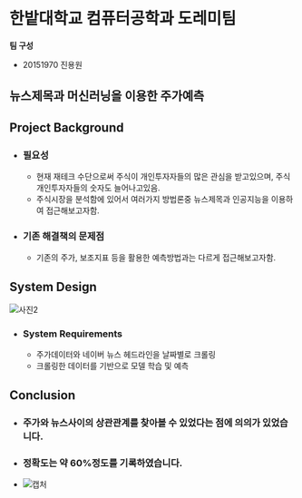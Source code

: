# 한밭대학교 컴퓨터공학과 도레미팀

**팀 구성**
- 20151970 진용원

## 뉴스제목과 머신러닝을 이용한 주가예측

## Project Background
- ### 필요성
  - 현재 재테크 수단으로써 주식이 개인투자자들의 많은 관심을 받고있으며, 주식 개인투자자들의 숫자도 늘어나고있음.
  - 주식시장을 분석함에 있어서 여러가지 방법론중 뉴스제목과 인공지능을 이용하여 접근해보고자함.
- ### 기존 해결책의 문제점
  - 기존의 주가, 보조지표 등을 활용한 예측방법과는 다르게 접근해보고자함.
  
## System Design
![사진2](https://user-images.githubusercontent.com/113576244/205680744-f166c94a-af30-4a33-a4da-8ab129beeca8.png)

  - ### System Requirements
    - 주가데이터와 네이버 뉴스 헤드라인을 날짜별로 크롤링
    - 크롤링한 데이터를 기반으로 모델 학습 및 예측

## Conclusion
  - ### 주가와 뉴스사이의 상관관계를 찾아볼 수 있었다는 점에 의의가 있었습니다.
  - ### 정확도는 약 60%정도를 기록하였습니다.
  - ![캡처](https://user-images.githubusercontent.com/113576244/205682901-575b0b05-b15c-4d9c-91c3-e7ad715872a1.PNG)

  
